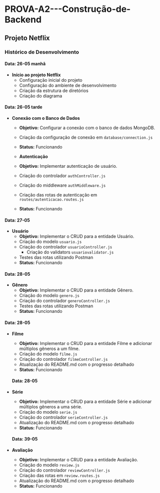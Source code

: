 # PROVA-A2---Construção-de-Backend

## Projeto Netflix

### Histórico de Desenvolvimento

#### Data: 26-05 manhã 
- **Início ao projeto Netflix**
  - Configuração inicial do projeto
  - Configuração do ambiente de desenvolvimento
  - Criação da estrutura de diretórios
  - Criação do diagrama

#### Data: 26-05 tarde
- **Conexão com o Banco de Dados**
  - **Objetivo:** Configurar a conexão com o banco de dados MongoDB.
  - Criação da configuração de conexão em `database/connection.js`
  - **Status:** Funcionando

  - **Autenticação**
  - **Objetivo:** Implementar autenticação de usuário.
  - Criação do controlador `authController.js`
  - Criação do middleware `authMiddleware.js`
  - Criação das rotas de autenticação em `routes/autenticacao.routes.js`
  - **Status:** Funcionando

#### Data: 27-05
- **Usuário**
  - **Objetivo:** Implementar o CRUD para a entidade Usuário.
  - Criação do modelo `usuario.js`
  - Criação do controlador `usuarioController.js`
    - Criação do validators `usuariovalidator.js`
  - Testes das rotas utilizando Postman
  - **Status:** Funcionando

#### Data: 28-05
- **Gênero**
  - **Objetivo:** Implementar o CRUD para a entidade Gênero.
  - Criação do modelo `genero.js`
  - Criação do controlador `generoController.js`
  - Testes das rotas utilizando Postman
  - **Status:** Funcionando

#### Data: 28-05
- **Filme**
  - **Objetivo:** Implementar o CRUD para a entidade Filme e adicionar múltiplos gêneros a um filme.
  - Criação do modelo `filme.js`
  - Criação do controlador `filmeController.js`
  - Atualização do README.md com o progresso detalhado
  - **Status:** Funcionando

  #### Data: 28-05
- **Série**
  - **Objetivo:** Implementar o CRUD para a entidade Série e adicionar múltiplos gêneros a uma série.
  - Criação do modelo `serie.js`
  - Criação do controlador `serieController.js`
  - Atualização do README.md com o progresso detalhado
  - **Status:** Funcionando

  #### Data: 39-05
- **Avaliação**
  - **Objetivo:** Implementar o CRUD para a entidade Avaliação.
  - Criação do modelo `review.js`
  - Criação do controlador `reviewController.js`
  - Criação das rotas em `review.routes.js`
  - Atualização do README.md com o progresso detalhado
  - **Status:** Funcionando